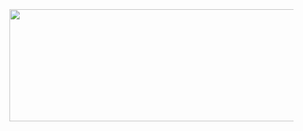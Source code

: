 <a href="https://github.com/devxb/gitanimals">
  <img
    src="https://render.gitanimals.org/lines/keemzleun?pet-id=603466677422093989"
    width="1000"
    height="200"
  />
</a>
  

